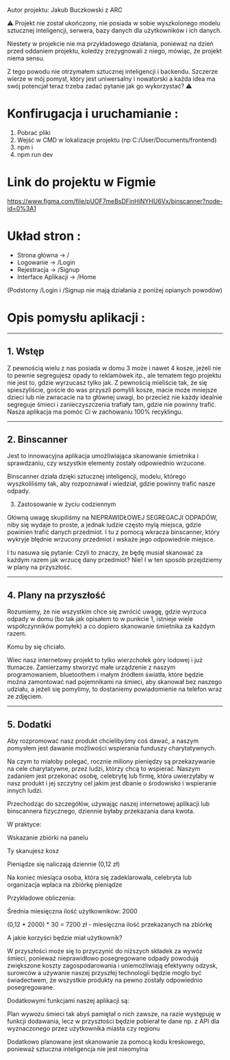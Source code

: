 Autor projektu: Jakub Buczkowski z ARC 

⚠️
Projekt nie został ukończony, nie posiada w sobie wyszkolonego modelu sztucznej inteligencji, serwera, bazy danych dla użytkowników i ich danych. 

Niestety w projekcie nie ma przykładowego działania, ponieważ na dzień przed oddaniem projektu, koledzy zrezygnowali z niego, mówiąc, że projekt niema sensu. 

Z tego powodu nie otrzymałem sztucznej inteligencji i backendu. Szczerze wierze w mój pomysł, który jest uniwersalny i nowatorski a każda idea ma swój potencjał teraz trzeba zadać pytanie jak go wykorzystać? 
⚠️

<h1>Konfirugacja i uruchamianie :</h1>

1. Pobrać pliki  
2. Wejść w CMD w lokalizacje projektu (np C:/User/Documents/frontend) 
3. npm i 
4. npm run dev 

<h1>Link do projektu w Figmie </h1> 

https://www.figma.com/file/pUOF7meBsDFinHiNYHU6Vx/binscanner?node-id=0%3A1 

<h1> Układ stron : </h1> 
<ul>
 <li>
  Strona główna -> /
 </li>
 <li>
  Logowanie -> /Login
 </li>
 <li>
  Rejestracja -> /Signup 
 </li>
 <li>
  Interface Aplikacji -> /Home 
 </li>
</ul>
(Podstorny /Login i /Signup nie mają działania z poniżej opianych powodów)


<h1> Opis pomysłu aplikacji : </h1>
<hr>
<h2>1. Wstęp</h2> 

Z pewnością wielu z nas posiada w domu 3 może i nawet 4 kosze, jeżeli nie to pewnie segregujesz opady to reklamówek itp., ale tematem tego projektu nie jest to, gdzie wyrzucasz tylko jak. Z pewnością mieliście tak, że się spieszyliście, goście do was przyszli pomylili kosze, macie może mniejsze dzieci lub nie zwracacie na to głównej uwagi, bo przecież nie każdy idealnie segreguje śmieci i zanieczyszczenia trafiały tam, gdzie nie powinny trafić. Nasza aplikacja ma pomóc Ci w zachowaniu 100% recyklingu. 

 
<hr>
<h2>2. Binscanner </h2> 

Jest to innowacyjna aplikacja umożliwiająca skanowanie śmietnika i sprawdzaniu, czy wszystkie elementy zostały odpowiednio wrzucone.  

Binscanner działa dzięki sztucznej inteligencji, modelu, którego wyszkoliliśmy tak, aby rozpoznawał i wiedział, gdzie powinny trafić nasze odpady. 

3. Zastosowanie w życiu codziennym 

Główną uwagę skupiliśmy na NIEPRAWIDŁOWEJ SEGREGACJI ODPADÓW, niby się wydaje to proste, a jednak ludzie często mylą miejsca, gdzie powinien trafić danych przedmiot. I tu z pomocą wkracza binscanner, który wykryje błędnie wrzucony przedmiot i wskaże jego odpowiednie miejsce.  

I tu nasuwa się pytanie: Czyli to znaczy, że będę musiał skanować za każdym razem jak wrzucę dany przedmiot? Nie! I w ten sposób przejdziemy w plany na przyszłość. 

 
<hr>
<h2>4. Plany na przyszłość </h2>

Rozumiemy, że nie wszystkim chce się zwrócić uwagę, gdzie wyrzuca odpady w domu (bo tak jak opisałem to w punkcie 1, istnieje wiele współczynników pomyłek) a co dopiero skanowanie śmietnika za każdym razem. 

Komu by się chciało. 

Wiec nasz internetowy projekt to tylko wierzchołek góry lodowej i już tłumacze. Zamierzamy stworzyć małe urządzenie z naszym programowaniem, bluetoothem i małym źródłem światła, które będzie można zamontować nad pojemnikami na śmieci, aby skanował bez naszego udziału, a jeżeli się pomylimy, to dostaniemy powiadomienie na telefon wraz ze zdjęciem. 
<hr>
<h2> 5. Dodatki </h2>

Aby rozpromować nasz produkt chcielibyśmy coś dawać, a naszym pomysłem jest dawanie możliwości wspierania funduszy charytatywnych. 

Na czym to miałoby polegać, rocznie miliony pieniędzy są przekazywanie na cele charytatywne, przez ludzi, którzy chcą to wspierać. Naszym zadaniem jest przekonać osobę, celebrytę lub firmę, która uwierzyłaby w nasz produkt i jej szczytny cel jakim jest dbanie o środowisko i wspieranie innych ludzi. 

Przechodząc do szczegółów, używając naszej internetowej aplikacji lub binscannera fizycznego, dziennie byłaby przekazania dana kwota.  

W praktyce: 

Wskazanie zbiórki na panelu  

Ty skanujesz kosz 

Pieniądze się naliczają dziennie (0,12 zł) 

Na koniec miesiąca osoba, która się zadeklarowała, celebryta lub organizacja wpłaca na zbiórkę pieniądze 

Przykładowe obliczenia: 

Średnia miesięczna ilość użytkowników: 2000 

(0,12 * 2000) * 30 = 7200 zł - miesięczna ilość przekazanych na zbiórkę 

A jakie korzyści będzie miał użytkownik? 

W przyszłości może się to przyczynić do niższych składek za wywóz śmieci, ponieważ nieprawidłowo posegregowane odpady powodują zwiększone koszty zagospodarowania i uniemożliwiają efektywny odzysk, surowców a używanie naszej przyszłej technologii będzie mogło być świadectwem, że wszystkie produkty na pewno zostały odpowiednio posegregowane. 

Dodatkowymi funkcjami naszej aplikacji są: 

Plan wywozu śmieci tak abyś pamiętał o nich zawsze, na razie występuję w funkcji dodawania, lecz w przyszłości będzie pobierał te dane np. z API dla wyznaczonego przez użytkownika miasta czy regionu 

Dodatkowo planowane jest skanowanie za pomocą kodu kreskowego, ponieważ sztuczna inteligencja nie jest nieomylna 

